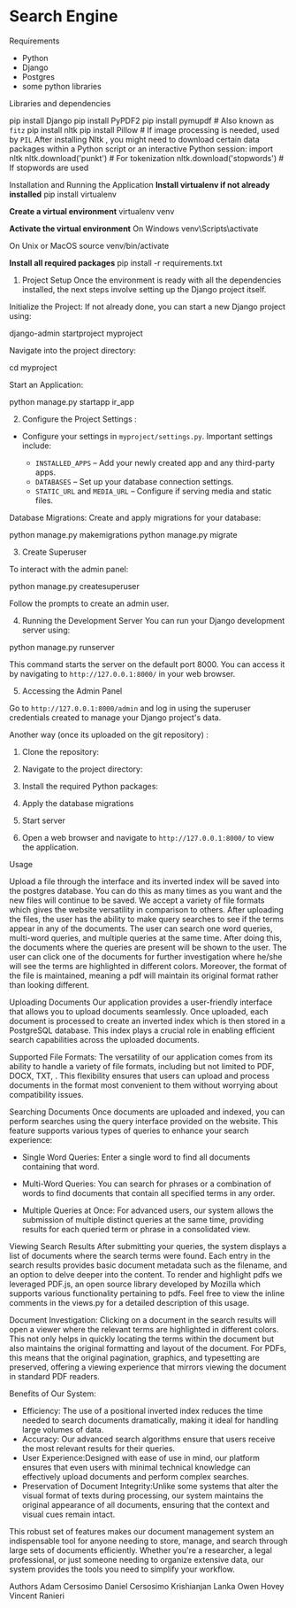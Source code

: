 # Search Engine

Requirements

- Python
- Django
- Postgres
- some python libraries

Libraries and dependencies 

pip install Django
pip install PyPDF2
pip install pymupdf  # Also known as `fitz`
pip install nltk
pip install Pillow  # If image processing is needed, used by `PIL`
After installing Nltk , you might need to download certain data packages within a Python script or an interactive Python session:
import nltk
nltk.download('punkt')  # For tokenization
nltk.download('stopwords')  # If stopwords are used


Installation and Running the Application
**Install virtualenv if not already installed**
pip install virtualenv

**Create a virtual environment**
virtualenv venv

**Activate the virtual environment**
On Windows
 venv\Scripts\activate

On Unix or MacOS
 source venv/bin/activate

**Install all required packages**
 pip install -r requirements.txt

1. Project Setup
Once the environment is ready with all the dependencies installed, the next steps involve setting up the Django project itself.

Initialize the Project:
If not already done, you can start a new Django project using:

django-admin startproject myproject

Navigate into the project directory:

cd myproject

Start an Application:

python manage.py startapp ir_app

2. Configure the Project
 Settings :

- Configure your settings in `myproject/settings.py`. Important settings include:

  - `INSTALLED_APPS` – Add your newly created app and any third-party apps.
  - `DATABASES` – Set up your database connection settings.
  - `STATIC_URL` and `MEDIA_URL` – Configure if serving media and static files.

Database Migrations:
Create and apply migrations for your database:

python manage.py makemigrations
python manage.py migrate



3. Create Superuser

To interact with the admin panel:

python manage.py createsuperuser

Follow the prompts to create an admin user.

4. Running the Development Server
You can run your Django development server using:

python manage.py runserver

This command starts the server on the default port 8000. You can access it by navigating to `http://127.0.0.1:8000/` in your web browser.

 5. Accessing the Admin Panel

Go to `http://127.0.0.1:8000/admin` and log in using the superuser credentials  created to manage your Django project's data.

Another way (once its uploaded on the git repository) :

1. Clone the repository:

2. Navigate to the project directory:

3. Install the required Python packages:

4. Apply the database migrations

5. Start server

6. Open a web browser and navigate to `http://127.0.0.1:8000/` to view the application.

Usage

Upload a file through the interface and its inverted index will be saved into the postgres database. You can do this as many times as you want and the new files will continue to be saved. We accept a variety of file formats which gives the website versatility in comparison to others. After uploading the files, the user has the ability to make query searches to see if the terms appear in any of the documents. The user can search one word queries, multi-word queries, and multiple queries at the same time. After doing this, the documents where the queries are present will be shown to the user. The user can click one of the documents for further investigation where he/she will see the terms are highlighted in different colors. Moreover, the format of the file is maintained, meaning a pdf will maintain its original format rather than looking different. 



 Uploading Documents
Our application provides a user-friendly interface that allows you to upload documents seamlessly. Once uploaded, each document is processed to create an inverted index which is then stored in a PostgreSQL database. This index plays a crucial role in enabling efficient search capabilities across the uploaded documents.

Supported File Formats:
The versatility of our application comes from its ability to handle a variety of file formats, including but not limited to PDF, DOCX, TXT, . This flexibility ensures that users can upload and process documents in the format most convenient to them without worrying about compatibility issues.

 Searching Documents
Once documents are uploaded and indexed, you can perform searches using the query interface provided on the website. This feature supports various types of queries to enhance your search experience:

- Single Word Queries: Enter a single word to find all documents containing that word.

- Multi-Word Queries: You can search for phrases or a combination of words to find documents that contain all specified terms in any order.

- Multiple Queries at Once: For advanced users, our system allows the submission of multiple distinct queries at the same time, providing results for each queried term or phrase in a consolidated view.

 Viewing Search Results
After submitting your queries, the system displays a list of documents where the search terms were found. Each entry in the search results provides basic document metadata such as the filename, and an option to delve deeper into the content. To render and highlight pdfs we leveraged PDF.js, an open source library developed by Mozilla which supports various functionality pertaining to pdfs. Feel free to view the inline comments in the views.py for a detailed description of this usage.

Document Investigation:
Clicking on a document in the search results will open a viewer where the relevant terms are highlighted in different colors. This not only helps in quickly locating the terms within the document but also maintains the original formatting and layout of the document. For PDFs, this means that the original pagination, graphics, and typesetting are preserved, offering a viewing experience that mirrors viewing the document in standard PDF readers.

Benefits of Our System:
- Efficiency: The use of a positional inverted index reduces the time needed to search documents dramatically, making it ideal for handling large volumes of data.
- Accuracy: Our advanced search algorithms ensure that users receive the most relevant results for their queries.
- User Experience:Designed with ease of use in mind, our platform ensures that even users with minimal technical knowledge can effectively upload documents and perform complex searches.
- Preservation of Document Integrity:Unlike some systems that alter the visual format of texts during processing, our system maintains the original appearance of all documents, ensuring that the context and visual cues remain intact.

This  robust set of features makes our document management system an indispensable tool for anyone needing to store, manage, and search through large sets of documents efficiently. Whether you're a researcher, a legal professional, or just someone needing to organize extensive data, our system provides the tools you need to simplify your workflow.

Authors
Adam Cersosimo
Daniel Cersosimo
Krishianjan Lanka
Owen Hovey
Vincent Ranieri

